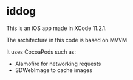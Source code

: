 # iddog

This is an iOS app made in XCode 11.2.1.

The architecture in this code is based on MVVM

It uses CocoaPods such as:
- Alamofire for networking requests
- SDWebImage to cache images
